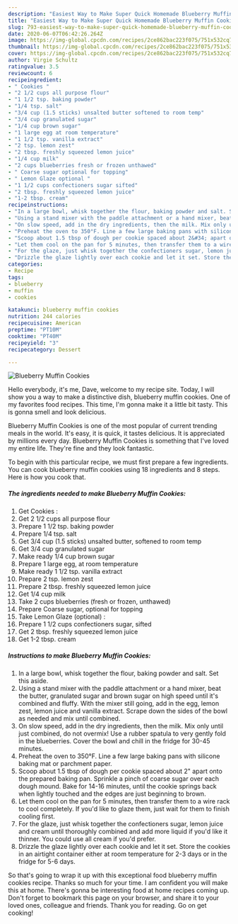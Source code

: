 ```yaml
---
description: "Easiest Way to Make Super Quick Homemade Blueberry Muffin Cookies"
title: "Easiest Way to Make Super Quick Homemade Blueberry Muffin Cookies"
slug: 793-easiest-way-to-make-super-quick-homemade-blueberry-muffin-cookies
date: 2020-06-07T06:42:26.264Z
image: https://img-global.cpcdn.com/recipes/2ce862bac223f075/751x532cq70/blueberry-muffin-cookies-recipe-main-photo.jpg
thumbnail: https://img-global.cpcdn.com/recipes/2ce862bac223f075/751x532cq70/blueberry-muffin-cookies-recipe-main-photo.jpg
cover: https://img-global.cpcdn.com/recipes/2ce862bac223f075/751x532cq70/blueberry-muffin-cookies-recipe-main-photo.jpg
author: Virgie Schultz
ratingvalue: 3.5
reviewcount: 6
recipeingredient:
- " Cookies "
- "2 1/2 cups all purpose flour"
- "1 1/2 tsp. baking powder"
- "1/4 tsp. salt"
- "3/4 cup (1.5 sticks) unsalted butter softened to room temp"
- "3/4 cup granulated sugar"
- "1/4 cup brown sugar"
- "1 large egg at room temperature"
- "1 1/2 tsp. vanilla extract"
- "2 tsp. lemon zest"
- "2 tbsp. freshly squeezed lemon juice"
- "1/4 cup milk"
- "2 cups blueberries fresh or frozen unthawed"
- " Coarse sugar optional for topping"
- " Lemon Glaze optional "
- "1 1/2 cups confectioners sugar sifted"
- "2 tbsp. freshly squeezed lemon juice"
- "1-2 tbsp. cream"
recipeinstructions:
- "In a large bowl, whisk together the flour, baking powder and salt. Set this aside."
- "Using a stand mixer with the paddle attachment or a hand mixer, beat the butter, granulated sugar and brown sugar on high speed until it&#39;s combined and fluffy. With the mixer still going, add in the egg, lemon zest, lemon juice and vanilla extract. Scrape down the sides of the bowl as needed and mix until combined."
- "On slow speed, add in the dry ingredients, then the milk. Mix only until just combined, do not overmix! Use a rubber spatula to very gently fold in the blueberries. Cover the bowl and chill in the fridge for 30-45 minutes."
- "Preheat the oven to 350°F. Line a few large baking pans with silicone baking mat or parchment paper."
- "Scoop about 1.5 tbsp of dough per cookie spaced about 2&#34; apart onto the prepared baking pan. Sprinkle a pinch of coarse sugar over each dough mound. Bake for 14-16 minutes, until the cookie springs back when lightly touched and the edges are just beginning to brown."
- "Let them cool on the pan for 5 minutes, then transfer them to a wire rack to cool completely. If you&#39;d like to glaze them, just wait for them to finish cooling first."
- "For the glaze, just whisk together the confectioners sugar, lemon juice and cream until thoroughly combined and add more liquid if you&#39;d like it thinner. You could use all cream if you&#39;d prefer."
- "Drizzle the glaze lightly over each cookie and let it set. Store the cookies in an airtight container either at room temperature for 2-3 days or in the fridge for 5-6 days."
categories:
- Recipe
tags:
- blueberry
- muffin
- cookies

katakunci: blueberry muffin cookies 
nutrition: 244 calories
recipecuisine: American
preptime: "PT10M"
cooktime: "PT40M"
recipeyield: "3"
recipecategory: Dessert

---
```



![Blueberry Muffin Cookies](https://img-global.cpcdn.com/recipes/2ce862bac223f075/751x532cq70/blueberry-muffin-cookies-recipe-main-photo.jpg)

Hello everybody, it's me, Dave, welcome to my recipe site. Today, I will show you a way to make a distinctive dish, blueberry muffin cookies. One of my favorites food recipes. This time, I'm gonna make it a little bit tasty. This is gonna smell and look delicious.



Blueberry Muffin Cookies is one of the most popular of current trending meals in the world. It's easy, it is quick, it tastes delicious. It is appreciated by millions every day. Blueberry Muffin Cookies is something that I've loved my entire life. They're fine and they look fantastic.


To begin with this particular recipe, we must first prepare a few ingredients. You can cook blueberry muffin cookies using 18 ingredients and 8 steps. Here is how you cook that.

<!--inarticleads1-->

##### The ingredients needed to make Blueberry Muffin Cookies:

1. Get  Cookies :
1. Get 2 1/2 cups all purpose flour
1. Prepare 1 1/2 tsp. baking powder
1. Prepare 1/4 tsp. salt
1. Get 3/4 cup (1.5 sticks) unsalted butter, softened to room temp
1. Get 3/4 cup granulated sugar
1. Make ready 1/4 cup brown sugar
1. Prepare 1 large egg, at room temperature
1. Make ready 1 1/2 tsp. vanilla extract
1. Prepare 2 tsp. lemon zest
1. Prepare 2 tbsp. freshly squeezed lemon juice
1. Get 1/4 cup milk
1. Take 2 cups blueberries (fresh or frozen, unthawed)
1. Prepare  Coarse sugar, optional for topping
1. Take  Lemon Glaze (optional) :
1. Prepare 1 1/2 cups confectioners sugar, sifted
1. Get 2 tbsp. freshly squeezed lemon juice
1. Get 1-2 tbsp. cream




<!--inarticleads2-->

##### Instructions to make Blueberry Muffin Cookies:

1. In a large bowl, whisk together the flour, baking powder and salt. Set this aside.
1. Using a stand mixer with the paddle attachment or a hand mixer, beat the butter, granulated sugar and brown sugar on high speed until it&#39;s combined and fluffy. With the mixer still going, add in the egg, lemon zest, lemon juice and vanilla extract. Scrape down the sides of the bowl as needed and mix until combined.
1. On slow speed, add in the dry ingredients, then the milk. Mix only until just combined, do not overmix! Use a rubber spatula to very gently fold in the blueberries. Cover the bowl and chill in the fridge for 30-45 minutes.
1. Preheat the oven to 350°F. Line a few large baking pans with silicone baking mat or parchment paper.
1. Scoop about 1.5 tbsp of dough per cookie spaced about 2&#34; apart onto the prepared baking pan. Sprinkle a pinch of coarse sugar over each dough mound. Bake for 14-16 minutes, until the cookie springs back when lightly touched and the edges are just beginning to brown.
1. Let them cool on the pan for 5 minutes, then transfer them to a wire rack to cool completely. If you&#39;d like to glaze them, just wait for them to finish cooling first.
1. For the glaze, just whisk together the confectioners sugar, lemon juice and cream until thoroughly combined and add more liquid if you&#39;d like it thinner. You could use all cream if you&#39;d prefer.
1. Drizzle the glaze lightly over each cookie and let it set. Store the cookies in an airtight container either at room temperature for 2-3 days or in the fridge for 5-6 days.




So that's going to wrap it up with this exceptional food blueberry muffin cookies recipe. Thanks so much for your time. I am confident you will make this at home. There's gonna be interesting food at home recipes coming up. Don't forget to bookmark this page on your browser, and share it to your loved ones, colleague and friends. Thank you for reading. Go on get cooking!
